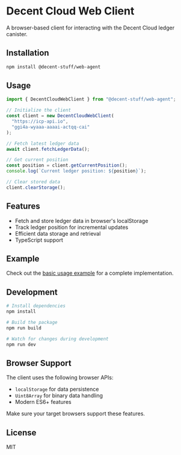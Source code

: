 # Decent Cloud Web Client

A browser-based client for interacting with the Decent Cloud ledger canister.

## Installation

```bash
npm install @decent-stuff/web-agent
```

## Usage

```typescript
import { DecentCloudWebClient } from "@decent-stuff/web-agent";

// Initialize the client
const client = new DecentCloudWebClient(
  "https://icp-api.io",
  "ggi4a-wyaaa-aaaai-actqq-cai"
);

// Fetch latest ledger data
await client.fetchLedgerData();

// Get current position
const position = client.getCurrentPosition();
console.log(`Current ledger position: ${position}`);

// Clear stored data
client.clearStorage();
```

## Features

- Fetch and store ledger data in browser's localStorage
- Track ledger position for incremental updates
- Efficient data storage and retrieval
- TypeScript support

## Example

Check out the [basic usage example](./examples/basic-usage.html) for a complete implementation.

## Development

```bash
# Install dependencies
npm install

# Build the package
npm run build

# Watch for changes during development
npm run dev
```

## Browser Support

The client uses the following browser APIs:

- `localStorage` for data persistence
- `Uint8Array` for binary data handling
- Modern ES6+ features

Make sure your target browsers support these features.

## License

MIT
